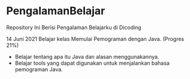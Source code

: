 # PengalamanBelajar
Repository Ini Berisi Pengalaman Belajarku di Dicoding

14 Juni 2021
Belajar kelas Memulai Pemograman dengan Java. (Progres 21%)
* Belajar tentang apa itu Java dan alasan menggunakannya.
* Belajar tools yang dapat digunakan untuk menjalankan bahasa pemograman Java.
